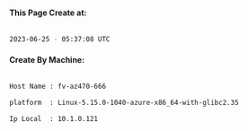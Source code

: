 
   
#### This Page Create at:

```bash

2023-06-25 - 05:37:08 UTC

```

#### Create By Machine:

```bash

Host Name : fv-az470-666

platform  : Linux-5.15.0-1040-azure-x86_64-with-glibc2.35

Ip Local  : 10.1.0.121

```

